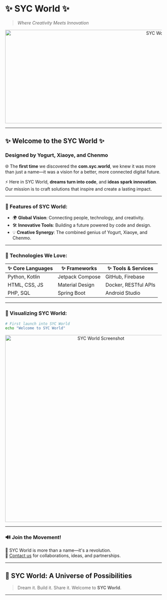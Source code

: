 # ✨ **SYC World** ✨  
> _Where Creativity Meets Innovation_

<p align="center">
  <img src="https://github.com/user-attachments/assets/701cb012-3e13-4054-b710-c543941c9686" alt="SYC World Logo" width="1000" height="300">
</p>

---

## **✨ Welcome to the SYC World ✨**  
### Designed by **Yogurt**, **Xiaoye**, and **Chenmo**

🌐 The **first time** we discovered the **com.syc.world**, we knew it was more than just a name—it was a vision for a better, more connected digital future.  

⚡️ Here in SYC World, **dreams turn into code**, and **ideas spark innovation**. Our mission is to craft solutions that inspire and create a lasting impact.

---

### **🚀 Features of SYC World:**

- 🌍 **Global Vision**: Connecting people, technology, and creativity.
- 🛠️ **Innovative Tools**: Building a future powered by code and design.
- 💡 **Creative Synergy**: The combined genius of Yogurt, Xiaoye, and Chenmo.

---

### **🔧 Technologies We Love:**

| ✨ Core Languages | ✨ Frameworks      | ✨ Tools & Services    |
|-------------------|-------------------|-----------------------|
| Python, Kotlin    | Jetpack Compose   | GitHub, Firebase      |
| HTML, CSS, JS     | Material Design   | Docker, RESTful APIs  |
| PHP, SQL          | Spring Boot       | Android Studio        |

---

### **📸 Visualizing SYC World:**

```bash
# First launch into SYC World
echo "Welcome to SYC World"
```

<p align="center">
  <img src="https://github.com/user-attachments/assets/701cb012-3e13-4054-b710-c543941c9686" alt="SYC World Screenshot" width="600">
</p>

---

### **🔊 Join the Movement!**

🌟 SYC World is more than a name—it's a revolution.  
💬 [Contact us](https://qm.qq.com/q/jHJorfGuXu) for collaborations, ideas, and partnerships.

---

## **🌌 SYC World: A Universe of Possibilities**

> Dream it. Build it. Share it. Welcome to **SYC World**.

---
